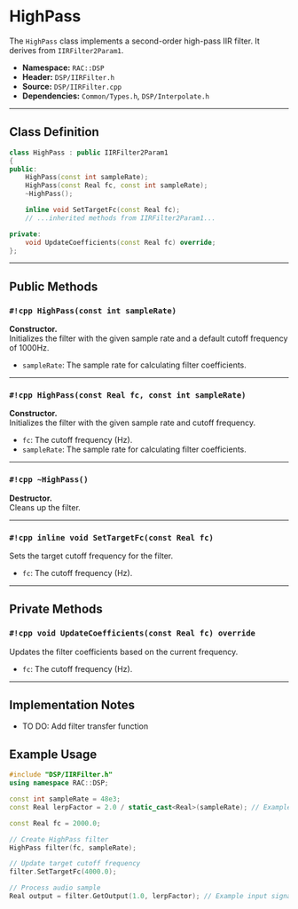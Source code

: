 # HighPass

The `HighPass` class implements a second-order high-pass IIR filter.
It derives from `IIRFilter2Param1`.

- **Namespace:** `RAC::DSP`
- **Header:** `DSP/IIRFilter.h`
- **Source:** `DSP/IIRFilter.cpp`
- **Dependencies:** `Common/Types.h`, `DSP/Interpolate.h`

---
## Class Definition

```cpp
class HighPass : public IIRFilter2Param1
{
public:
    HighPass(const int sampleRate);
    HighPass(const Real fc, const int sampleRate);
    ~HighPass();

    inline void SetTargetFc(const Real fc);
    // ...inherited methods from IIRFilter2Param1...

private:
    void UpdateCoefficients(const Real fc) override;
};
```

---
## Public Methods

### `#!cpp HighPass(const int sampleRate)`
**Constructor.**  
Initializes the filter with the given sample rate and a default cutoff frequency of 1000Hz.
- `sampleRate`: The sample rate for calculating filter coefficients.

---

### `#!cpp HighPass(const Real fc, const int sampleRate)`
**Constructor.**  
Initializes the filter with the given sample rate and cutoff frequency.
- `fc`: The cutoff frequency (Hz).
- `sampleRate`: The sample rate for calculating filter coefficients.

---

### `#!cpp ~HighPass()`
**Destructor.**  
Cleans up the filter.

---

### `#!cpp inline void SetTargetFc(const Real fc)`
Sets the target cutoff frequency for the filter.
- `fc`: The cutoff frequency (Hz).

---
## Private Methods

### `#!cpp void UpdateCoefficients(const Real fc) override`
Updates the filter coefficients based on the current frequency.
- `fc`: The cutoff frequency (Hz).

---

## Implementation Notes

- TO DO: Add filter transfer function

## Example Usage

```cpp
#include "DSP/IIRFilter.h"
using namespace RAC::DSP;

const int sampleRate = 48e3;
const Real lerpFactor = 2.0 / static_cast<Real>(sampleRate); // Example interpolation factor

const Real fc = 2000.0;

// Create HighPass filter
HighPass filter(fc, sampleRate);

// Update target cutoff frequency
filter.SetTargetFc(4000.0);

// Process audio sample
Real output = filter.GetOutput(1.0, lerpFactor); // Example input signal
```
